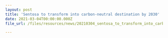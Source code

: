```yaml
---
layout: post
title: 'Sentosa to transform into carbon-neutral destination by 2030'
date: 2021-03-04T00:00:00.000Z
file_url: /files/resources/news/20210304_sentosa_to_transform_into_carbon-neutral_destination_by_2030.pdf

---
```



